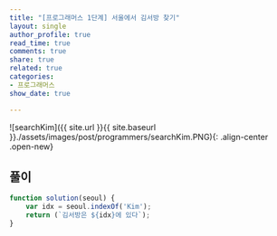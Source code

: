 ```yaml
---
title: "[프로그래머스 1단계] 서울에서 김서방 찾기"
layout: single
author_profile: true
read_time: true
comments: true
share: true
related: true
categories:
- 프로그래머스
show_date: true

---
```


![searchKim]({{ site.url }}{{ site.baseurl }}./assets/images/post/programmers/searchKim.PNG){: .align-center .open-new}

## 풀이
```js
function solution(seoul) {
    var idx = seoul.indexOf('Kim');
    return (`김서방은 ${idx}에 있다`);
}
```